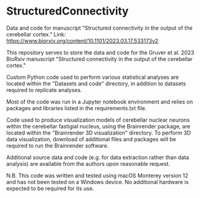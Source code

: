 # StructuredConnectivity
Data and code for manuscript "Structured connectivity in the output of the cerebellar cortex." 
Link: https://www.biorxiv.org/content/10.1101/2023.03.17.533173v2


This repository serves to store the data and code for the Gruver et al. 2023 BioRxiv manuscript "Structured connectivity in the output of the cerebellar cortex." 

Custom Python code used to perform various statistical analyses are located within the "Datasets and code" directory, in addition to datasets required to replicate analyses.

Most of the code was run in a Jupyter notebook environment and relies on packages and libraries listed in the requirements.txt file.

Code used to produce visualization models of cerebellar nuclear neurons within the cerebellar fastigial nucleus, using the Brainrender package, are located within the "Brainrender 3D visualization" directory. To perform 3D data visualization, download of additional files and packages will be required to run the Brainrender software. 

Additional source data and code (e.g. for data extraction rather than data analysis) are available from the authors upon reasonable request.

N.B. This code was written and tested using macOS Monterey version 12 and has not been tested on a Windows device. No additional hardware is expected to be required for its use. 

